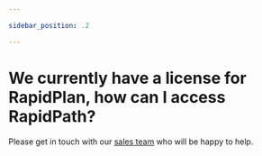 ```yaml
---

sidebar_position: .2

---
```

# We currently have a license for RapidPlan, how can I access RapidPath?

Please get in touch with our [sales team](https://invarion.com/au/contact/) who will be happy to help.
